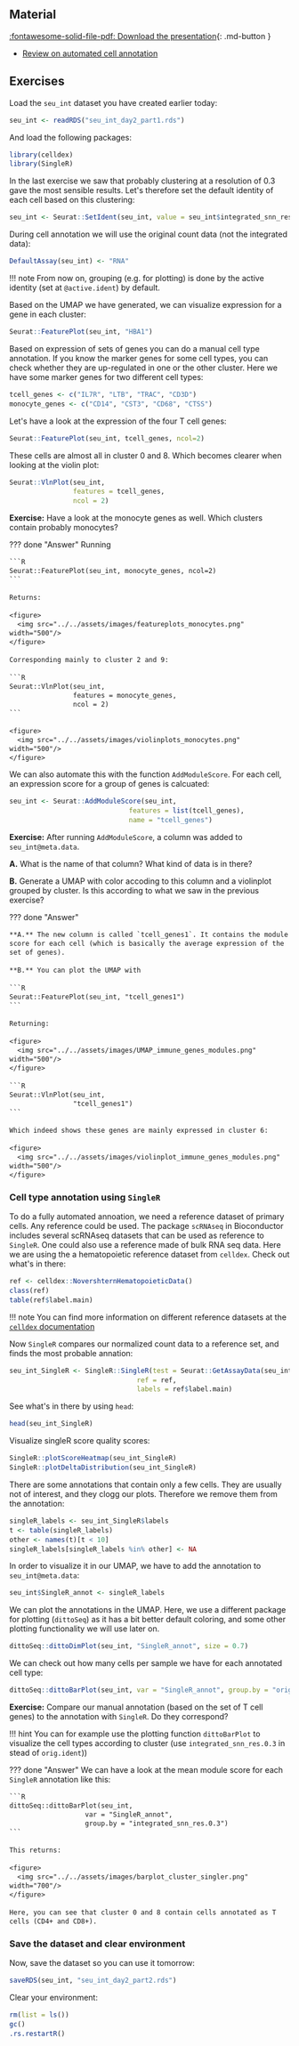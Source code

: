 
## Material

[:fontawesome-solid-file-pdf: Download the presentation](../assets/pdf/cell_annotation_Day2_scRNAseq_112021.pdf){: .md-button }

- [Review on automated cell annotation](https://www.sciencedirect.com/science/article/pii/S2001037021000192)

## Exercises

Load the `seu_int` dataset you have created earlier today:

```R
seu_int <- readRDS("seu_int_day2_part1.rds")
```

And load the following packages:

```R
library(celldex)
library(SingleR)
```

In the last exercise we saw that probably clustering at a resolution of 0.3 gave the most sensible results. Let's therefore set the default identity of each cell based on this clustering:

```R
seu_int <- Seurat::SetIdent(seu_int, value = seu_int$integrated_snn_res.0.3)
```

During cell annotation we will use the original count data (not the integrated data):

```R
DefaultAssay(seu_int) <- "RNA"
```

!!! note
    From now on, grouping (e.g. for plotting) is done by the active identity (set at `@active.ident`) by default.

Based on the UMAP we have generated, we can visualize expression for a gene in each cluster:

```R
Seurat::FeaturePlot(seu_int, "HBA1")
```

Based on expression of sets of genes you can do a manual cell type annotation. If you know the marker genes for some cell types, you can check whether they are up-regulated in one or the other cluster. Here we have some marker genes for two different cell types:

```R
tcell_genes <- c("IL7R", "LTB", "TRAC", "CD3D")
monocyte_genes <- c("CD14", "CST3", "CD68", "CTSS")
```

Let's have a look at the expression of the four T cell genes:

```R
Seurat::FeaturePlot(seu_int, tcell_genes, ncol=2)
```

These cells are almost all in cluster 0 and 8. Which becomes clearer when looking at the violin plot:

```R
Seurat::VlnPlot(seu_int,
                features = tcell_genes,
                ncol = 2)
```

**Exercise:** Have a look at the monocyte genes as well. Which clusters contain probably monocytes?

??? done "Answer"
    Running

    ```R
    Seurat::FeaturePlot(seu_int, monocyte_genes, ncol=2)
    ```

    Returns:

    <figure>
      <img src="../../assets/images/featureplots_monocytes.png" width="500"/>
    </figure>

    Corresponding mainly to cluster 2 and 9:

    ```R
    Seurat::VlnPlot(seu_int,
                    features = monocyte_genes,
                    ncol = 2)
    ```

    <figure>
      <img src="../../assets/images/violinplots_monocytes.png" width="500"/>
    </figure>

We can also automate this with the function `AddModuleScore`. For each cell, an expression score for a group of genes is calcuated:

```R
seu_int <- Seurat::AddModuleScore(seu_int,
                              features = list(tcell_genes),
                              name = "tcell_genes")
```

**Exercise:** After running `AddModuleScore`, a column was added to `seu_int@meta.data`.

**A.** What is the name of that column? What kind of data is in there?

**B.** Generate a UMAP with color accoding to this column and a violinplot grouped by cluster. Is this according to what we saw in the previous exercise?

??? done "Answer"

    **A.** The new column is called `tcell_genes1`. It contains the module score for each cell (which is basically the average expression of the set of genes).

    **B.** You can plot the UMAP with

    ```R
    Seurat::FeaturePlot(seu_int, "tcell_genes1")
    ```

    Returning:

    <figure>
      <img src="../../assets/images/UMAP_immune_genes_modules.png" width="500"/>
    </figure>

    ```R
    Seurat::VlnPlot(seu_int,
                    "tcell_genes1")
    ```

    Which indeed shows these genes are mainly expressed in cluster 6:

    <figure>
      <img src="../../assets/images/violinplot_immune_genes_modules.png" width="500"/>
    </figure>

### Cell type annotation using `SingleR`

To do a fully automated annoation, we need a reference dataset of primary cells. Any reference could be used. The package `scRNAseq` in Bioconductor includes several scRNAseq datasets that can be used as reference to `SingleR`. One could also use a reference made of bulk RNA seq data. Here we are using the a hematopoietic reference dataset from `celldex`. Check out what's in there:

```R
ref <- celldex::NovershternHematopoieticData()
class(ref)
table(ref$label.main)
```

!!! note
    You can find more information on different reference datasets at the [`celldex` documentation](https://bioconductor.org/packages/3.14/data/experiment/vignettes/celldex/inst/doc/userguide.html)

Now `SingleR` compares our normalized count data to a reference set, and finds the most probable annation:

```R
seu_int_SingleR <- SingleR::SingleR(test = Seurat::GetAssayData(seu_int, slot = "data"),
                                ref = ref,
                                labels = ref$label.main)
```

See what's in there by using `head`:

```R
head(seu_int_SingleR)
```

Visualize singleR score quality scores:

```R
SingleR::plotScoreHeatmap(seu_int_SingleR)
SingleR::plotDeltaDistribution(seu_int_SingleR)
```

There are some annotations that contain only a few cells. They are usually not of interest, and they clogg our plots. Therefore we remove them from the annotation:

```R
singleR_labels <- seu_int_SingleR$labels
t <- table(singleR_labels)
other <- names(t)[t < 10]
singleR_labels[singleR_labels %in% other] <- NA
```

In order to visualize it in our UMAP, we have to add the annotation to `seu_int@meta.data`:

```R
seu_int$SingleR_annot <- singleR_labels
```

We can plot the annotations in the UMAP. Here, we use a different package for plotting (`dittoSeq`) as it has a bit better default coloring, and some other plotting functionality we will use later on.

```R
dittoSeq::dittoDimPlot(seu_int, "SingleR_annot", size = 0.7)
```

We can check out how many cells per sample we have for each annotated cell type:

```R
dittoSeq::dittoBarPlot(seu_int, var = "SingleR_annot", group.by = "orig.ident")
```

**Exercise:** Compare our manual annotation (based on the set of T cell genes) to the annotation with `SingleR`. Do they correspond?

!!! hint
    You can for example use the plotting function `dittoBarPlot` to visualize the cell types according to cluster (use `integrated_snn_res.0.3` in stead of `orig.ident`))

??? done "Answer"
    We can have a look at the mean module score for each `SingleR` annotation like this:

    ```R
    dittoSeq::dittoBarPlot(seu_int, 
                       var = "SingleR_annot", 
                       group.by = "integrated_snn_res.0.3")
    ```

    This returns:

    <figure>
      <img src="../../assets/images/barplot_cluster_singler.png" width="700"/>
    </figure>

    Here, you can see that cluster 0 and 8 contain cells annotated as T cells (CD4+ and CD8+).
    



### Save the dataset and clear environment

Now, save the dataset so you can use it tomorrow:

```R
saveRDS(seu_int, "seu_int_day2_part2.rds")
```

Clear your environment:

```R
rm(list = ls())
gc()
.rs.restartR()
```
